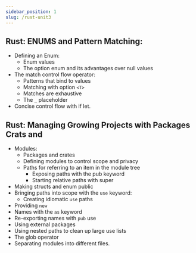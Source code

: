 ```yaml
---
sidebar_position: 1
slug: /rust-unit3
---
```


## Rust: ENUMS and Pattern Matching:

- Defining an Enum:
  - Enum values
  - The option enum and its advantages over null values
- The match control flow operator:
  - Patterns that bind to values
  - Matching with option `<T>`
  - Matches are exhaustive
  - The `_` placeholder
- Concise control flow with if let.

## Rust: Managing Growing Projects with Packages Crats and

- Modules:
  - Packages and crates
  - Defining modules to control scope and privacy
  - Paths for referring to an item in the module tree
    - Exposing paths with the pub keyword
    - Starting relative paths with super
- Making structs and enum public
- Bringing paths into scope with the `use` keyword:
  - Creating idiomatic `use` paths
- Providing `new`
- Names with the `as` keyword
- Re-exporting names with `pub` use
- Using external packages
- Using nested paths to clean up large use lists
- The glob operator
- Separating modules into different files.
